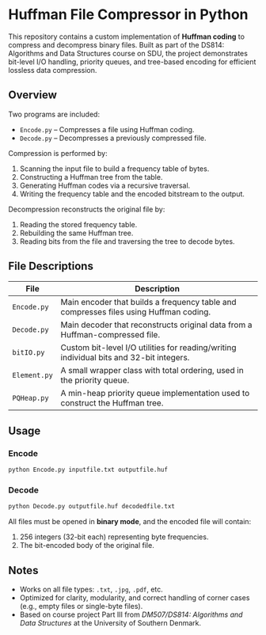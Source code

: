 # Huffman File Compressor in Python

This repository contains a custom implementation of **Huffman coding** to compress and decompress binary files. Built as part of the DS814: Algorithms and Data Structures course on SDU, the project demonstrates bit-level I/O handling, priority queues, and tree-based encoding for efficient lossless data compression.

## Overview

Two programs are included:
- `Encode.py` – Compresses a file using Huffman coding.
- `Decode.py` – Decompresses a previously compressed file.

Compression is performed by:
1. Scanning the input file to build a frequency table of bytes.
2. Constructing a Huffman tree from the table.
3. Generating Huffman codes via a recursive traversal.
4. Writing the frequency table and the encoded bitstream to the output.

Decompression reconstructs the original file by:
1. Reading the stored frequency table.
2. Rebuilding the same Huffman tree.
3. Reading bits from the file and traversing the tree to decode bytes.

## File Descriptions

| File           | Description |
|----------------|-------------|
| `Encode.py`    | Main encoder that builds a frequency table and compresses files using Huffman coding. |
| `Decode.py`    | Main decoder that reconstructs original data from a Huffman-compressed file. |
| `bitIO.py`     | Custom bit-level I/O utilities for reading/writing individual bits and 32-bit integers. |
| `Element.py`   | A small wrapper class with total ordering, used in the priority queue. |
| `PQHeap.py`    | A min-heap priority queue implementation used to construct the Huffman tree. |

## Usage

### Encode
```bash
python Encode.py inputfile.txt outputfile.huf
```

### Decode
```bash
python Decode.py outputfile.huf decodedfile.txt
```

All files must be opened in **binary mode**, and the encoded file will contain:
1. 256 integers (32-bit each) representing byte frequencies.
2. The bit-encoded body of the original file.

## Notes

- Works on all file types: `.txt`, `.jpg`, `.pdf`, etc.
- Optimized for clarity, modularity, and correct handling of corner cases (e.g., empty files or single-byte files).
- Based on course project Part III from *DM507/DS814: Algorithms and Data Structures* at the University of Southern Denmark.
